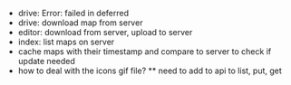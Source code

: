 * drive: Error: failed in deferred
* drive: download map from server
* editor: download from server, upload to server
* index: list maps on server
* cache maps with their timestamp and compare to server to check if update needed
* how to deal with the icons gif file?
** need to add to api to list, put, get
